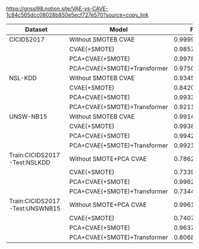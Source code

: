 https://gnssl98.notion.site/VAE-vs-CAVE-1c84c565dcc08028b850e5ecf727e570?source=copy_link

| Dataset                       | Model                              | F1           | ROC          | ACC          | Precision    | Recall       | FPR         |
|-------------------------------|------------------------------------|--------------|--------------|--------------|--------------|--------------|-------------|
| CICIDS2017                    | Without SMOTEB CVAE                | 0.999912943  | 0.999935536  | 0.999867601  | 0.999938663  | 0.999887225  | 0.000112775 |
|                               | CVAE(+SMOTE)                       | 0.985719512  | 0.980409685  | 0.982243977  | 0.972340598  | 0.999471738  | 0.000528262 |
|                               | PCA+CVAE(+SMOTE)                   | 0.997821347  | 0.997942069  | 0.997210856  | 0.995655683  | 0.999996453  | 0.000003547 |
|                               | PCA+CVAE(+SMOTE)+Transformer       | 0.975085869  | 0.994656608  | 0.987737978  | 0.958276282  | 0.992495716  | 0.00752398  |
| NSL-KDD                       | Without SMOTEB CVAE                | 0.934587682  | 0.99069715   | 0.940075411  | 0.982082175  | 0.891475042  | 0.108524958 |
|                               | CVAE(+SMOTE)                       | 0.842026714  | 0.994910883  | 0.862630589  | 0.999114574  | 0.727624452  | 0.272375548 |
|                               | PCA+CVAE(+SMOTE)                   | 0.993367311  | 0.997123778  | 0.993603555  | 0.989292171  | 0.997476164  | 0.002523836 |
|                               | PCA+CVAE(+SMOTE)+Transformer       | 0.92116061   | 0.979400277  | 0.927551845  | 0.964702271  | 0.881379697  | 0.035297729 |
| UNSW-NB15                     | Without SMOTEB CVAE                | 0.991452078  | 0.997876111  | 0.993790748  | 0.983049052  | 1            | 0.016950948 |
|                               | CVAE(+SMOTE)                       | 0.993843372  | 0.998860333  | 0.994898505  | 0.987762088  | 1            | 0.012237912 |
|                               | PCA+CVAE(+SMOTE)                   | 0.994290548  | 0.996288316  | 0.992665321  | 0.990550138  | 0.998059312  | 0.009449862 |
|                               | PCA+CVAE(+SMOTE)+Transformer       | 0.992126828  | 0.996605653  | 0.99429525   | 0.986158433  | 0.998167906  | 0.013841567 |
| Train:CICIDS2017-Test:NSLKDD  | Without SMOTE+PCA CVAE             | 0.786263037  | 0.644645708  | 0.672092148  | 0.673820673  | 0.943749127  | 0.056250873 |
|                               | CVAE(+SMOTE)                       | 0.733934809  | 0.695906937  | 0.665883666  | 0.609744999  | 0.921652348  | 0.078347652 |
|                               | PCA+CVAE(+SMOTE)                   | 0.996224756  | 0.99996482   | 0.99621045   | 0.99247791   | 1            | 0           |
|                               | PCA+CVAE(+SMOTE)+Transformer       | 0.734477664  | 0.662401673  | 0.645469411  | 0.587084544  | 0.980688868  | 0.019311132 |
| Train:CICIDS2017-Test:UNSWNB15| Without SMOTE+PCA CVAE             | 0.996180493  | 0.998154375  | 0.996310187  | 0.992390052  | 1            | 0           |
|                               | CVAE(+SMOTE)                       | 0.740740907  | 0.34039581   | 0.588235504  | 0.588235504  | 1            | 0           |
|                               | PCA+CVAE(+SMOTE)                   | 0.963758708  | 0.954104799  | 0.95265705   | 0.943413675  | 0.985000577  | 0.014999423 |
|                               | PCA+CVAE(+SMOTE)+Transformer       | 0.806898782  | 0.470349403  | 0.705747207  | 0.69487139   | 0.96199134   | 0.03800866  |
